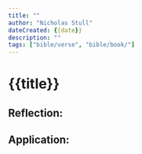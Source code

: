 ```yaml
---
title: ""
author: "Nicholas Stull"
dateCreated: {{date}}
description: ""
tags: ["bible/verse", "bible/book/"]
---
```


# {{title}}

## Reflection:

## Application:
